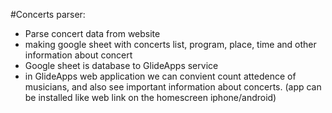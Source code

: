#Concerts parser:
* Parse concert data from website
* making google sheet with concerts list, program, place, time and other information about concert
* Google sheet is database to GlideApps service
* in GlideApps web application we can convient count attedence of musicians, and also see important information about concerts. 
(app can be installed like web link on the homescreen iphone/android)
